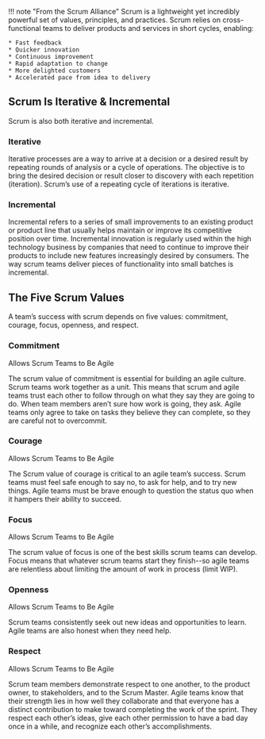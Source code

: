 !!! note "From the Scrum Alliance"
    Scrum is a lightweight yet incredibly powerful set of values, principles, and practices. Scrum relies on cross-functional teams to deliver products and services in short cycles, enabling:

    * Fast feedback
    * Quicker innovation
    * Continuous improvement
    * Rapid adaptation to change
    * More delighted customers
    * Accelerated pace from idea to delivery

## Scrum Is Iterative & Incremental

Scrum is also both iterative and incremental.

### Iterative

Iterative processes are a way to arrive at a decision or a desired result by repeating rounds of analysis or a cycle of operations. The objective is to bring the desired decision or result closer to discovery with each repetition (iteration). Scrum’s use of a repeating cycle of iterations is iterative.

### Incremental

Incremental refers to a series of small improvements to an existing product or product line that usually helps maintain or improve its competitive position over time. Incremental innovation is regularly used within the high technology business by companies that need to continue to improve their products to include new features increasingly desired by consumers. The way scrum teams deliver pieces of functionality into small batches is incremental.

## The Five Scrum Values

A team’s success with scrum depends on five values: commitment, courage, focus, openness, and respect.

### Commitment

Allows Scrum Teams to Be Agile

The scrum value of commitment is essential for building an agile culture. Scrum teams work together as a unit. This means that scrum and agile teams trust each other to follow through on what they say they are going to do. When team members aren’t sure how work is going, they ask. Agile teams only agree to take on tasks they believe they can complete, so they are careful not to overcommit.

### Courage

Allows Scrum Teams to Be Agile

The Scrum value of courage is critical to an agile team’s success. Scrum teams must feel safe enough to say no, to ask for help, and to try new things. Agile teams must be brave enough to question the status quo when it hampers their ability to succeed.

### Focus

Allows Scrum Teams to Be Agile

The scrum value of focus is one of the best skills scrum teams can develop. Focus means that whatever scrum teams start they finish--so agile teams are relentless about limiting the amount of work in process (limit WIP). 

### Openness

Allows Scrum Teams to Be Agile

Scrum teams consistently seek out new ideas and opportunities to learn. Agile teams are also honest when they need help.

### Respect

Allows Scrum Teams to Be Agile

Scrum team members demonstrate respect to one another, to the product owner, to stakeholders, and to the Scrum Master. Agile teams know that their strength lies in how well they collaborate and that everyone has a distinct contribution to make toward completing the work of the sprint. They respect each other’s ideas, give each other permission to have a bad day once in a while, and recognize each other’s accomplishments.

